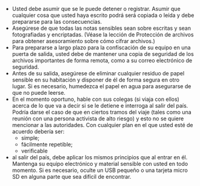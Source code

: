 [Title]: # (Cuando sale del país)
[Order]: # (3)

*   Usted debe asumir que se le puede detener o registrar. Asumir que cualquier cosa que usted haya escrito podrá será copiada o leída y debe prepararse para las consecuencias.
*   Asegúrese de que todas las notas sensibles sean sobre escritas y sean fotografiadas y encriptadas. (Véase la lección de Protección de archivos para obtener asesoramiento sobre cómo cifrar archivos.)
*   Para prepararse a largo plazo para la confiscación de su equipo en una puerta de salida, usted debe de mantener una copia de seguridad de los archivos importantes de forma remota, como a su correo electrónico de seguridad.
*   Antes de su salida, asegúrese de eliminar cualquier residuo de papel sensible en su habitación y disponer de él de forma segura en otro lugar. Si es necesario, humedezca el papel en agua para asegurarse de que no puede leerse.
*   En el momento oportuno, hable con sus colegas (si viaja con ellos) acerca de lo que va a decir si se le detiene e interroga al salir del país. Podría darse el caso de que en ciertos tramos del viaje (tales como una reunión con una persona activista de alto riesgo) y esto no se quiere mencionar a las autoridades. Con cualquier plan en el que usted esté de acuerdo debería ser:
    *   simple;
    *   fácilmente repetible;
    *   verificable
*   al salir del país, debe aplicar los mismos principios que al entrar en él. Mantenga su equipo electrónico y material sensible con usted en todo momento. Si es necesario, oculte un USB pequeño o una tarjeta micro SD en alguna parte que sea difícil de encontrar.